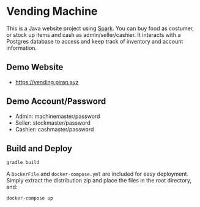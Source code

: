 # Vending Machine
This is a Java website project using [Spark](https://sparkjava.com/). You can buy food as costumer, or stock up items and cash as admin/seller/cashier. It interacts with a Postgres database to access and keep track of inventory and account information.

## Demo Website
- https://vending.piran.xyz

## Demo Account/Password
- Admin: machinemaster/password
- Seller: stockmaster/password
- Cashier: cashmaster/password

## Build and Deploy

```gradle build```

A `DockerFile` and `docker-compose.yml` are included for easy deployment. Simply extract the distribution zip and place the files in the root directory, and:

```docker-compose up```
